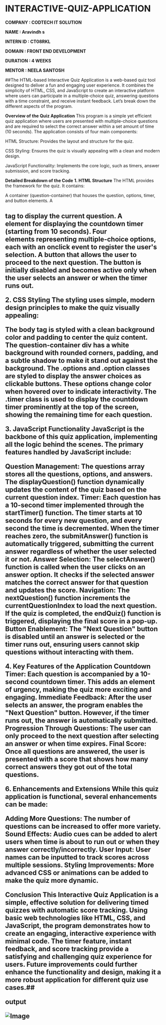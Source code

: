 # INTERACTIVE-QUIZ-APPLICATION

**COMPANY : CODTECH IT SOLUTION**

**NAME : Aravindh s**

**INTERN ID : CT08RKL**

**DOMAIN : FRONT END DEVELOPMENT**

**DURATION : 4 WEEKS**

**MENTOR : NEELA SANTOSH**

##The HTML-based Interactive Quiz Application is a web-based quiz tool designed to deliver a fun and engaging user experience. It combines the simplicity of HTML, CSS, and JavaScript to create an interactive platform where users can participate in a multiple-choice quiz, answering questions with a time constraint, and receive instant feedback. Let’s break down the different aspects of the program.

**Overview of the Quiz Application**
This program is a simple yet efficient quiz application where users are presented with multiple-choice questions and are required to select the correct answer within a set amount of time (10 seconds). The application consists of four main components:

HTML Structure: Provides the layout and structure for the quiz.

CSS Styling: Ensures the quiz is visually appealing with a clean and modern design.

JavaScript Functionality: Implements the core logic, such as timers, answer submission, and score tracking.

**Detailed Breakdown of the Code**
**1. HTML Structure**
The HTML provides the framework for the quiz. It contains:

A container (question-container) that houses the question, options, timer, and button elements.
A <h2> tag to display the current question.
A <div> element for displaying the countdown timer (starting from 10 seconds).
Four <div> elements representing multiple-choice options, each with an onclick event to register the user's selection.
A button that allows the user to proceed to the next question. The button is initially disabled and becomes active only when the user selects an answer or when the timer runs out.

**2. CSS Styling**
The styling uses simple, modern design principles to make the quiz visually appealing:

The body tag is styled with a clean background color and padding to center the quiz content.
The question-container div has a white background with rounded corners, padding, and a subtle shadow to make it stand out against the background.
The .options and .option classes are styled to display the answer choices as clickable buttons. These options change color when hovered over to indicate interactivity.
The .timer class is used to display the countdown timer prominently at the top of the screen, showing the remaining time for each question.

**3. JavaScript Functionality**
JavaScript is the backbone of this quiz application, implementing all the logic behind the scenes. The primary features handled by JavaScript include:

Question Management: The questions array stores all the questions, options, and answers. The displayQuestion() function dynamically updates the content of the quiz based on the current question index.
Timer: Each question has a 10-second timer implemented through the startTimer() function. The timer starts at 10 seconds for every new question, and every second the time is decremented. When the timer reaches zero, the submitAnswer() function is automatically triggered, submitting the current answer regardless of whether the user selected it or not.
Answer Selection: The selectAnswer() function is called when the user clicks on an answer option. It checks if the selected answer matches the correct answer for that question and updates the score.
Navigation: The nextQuestion() function increments the currentQuestionIndex to load the next question. If the quiz is completed, the endQuiz() function is triggered, displaying the final score in a pop-up.
Button Enablement: The "Next Question" button is disabled until an answer is selected or the timer runs out, ensuring users cannot skip questions without interacting with them.

**4. Key Features of the Application**
Countdown Timer: Each question is accompanied by a 10-second countdown timer. This adds an element of urgency, making the quiz more exciting and engaging.
Immediate Feedback: After the user selects an answer, the program enables the "Next Question" button. However, if the timer runs out, the answer is automatically submitted.
Progression Through Questions: The user can only proceed to the next question after selecting an answer or when time expires.
Final Score: Once all questions are answered, the user is presented with a score that shows how many correct answers they got out of the total questions.

**6. Enhancements and Extensions**
While this quiz application is functional, several enhancements can be made:

Adding More Questions: The number of questions can be increased to offer more variety.
Sound Effects: Audio cues can be added to alert users when time is about to run out or when they answer correctly/incorrectly.
User Input: User names can be inputted to track scores across multiple sessions.
Styling Improvements: More advanced CSS or animations can be added to make the quiz more dynamic.

**Conclusion**
This Interactive Quiz Application is a simple, effective solution for delivering timed quizzes with automatic score tracking. Using basic web technologies like HTML, CSS, and JavaScript, the program demonstrates how to create an engaging, interactive experience with minimal code. The timer feature, instant feedback, and score tracking provide a satisfying and challenging quiz experience for users. Future improvements could further enhance the functionality and design, making it a more robust application for different quiz use cases.##

**output**

![Image](https://github.com/user-attachments/assets/8a7f22bc-d8e0-4be4-8433-55ed8487b100)
